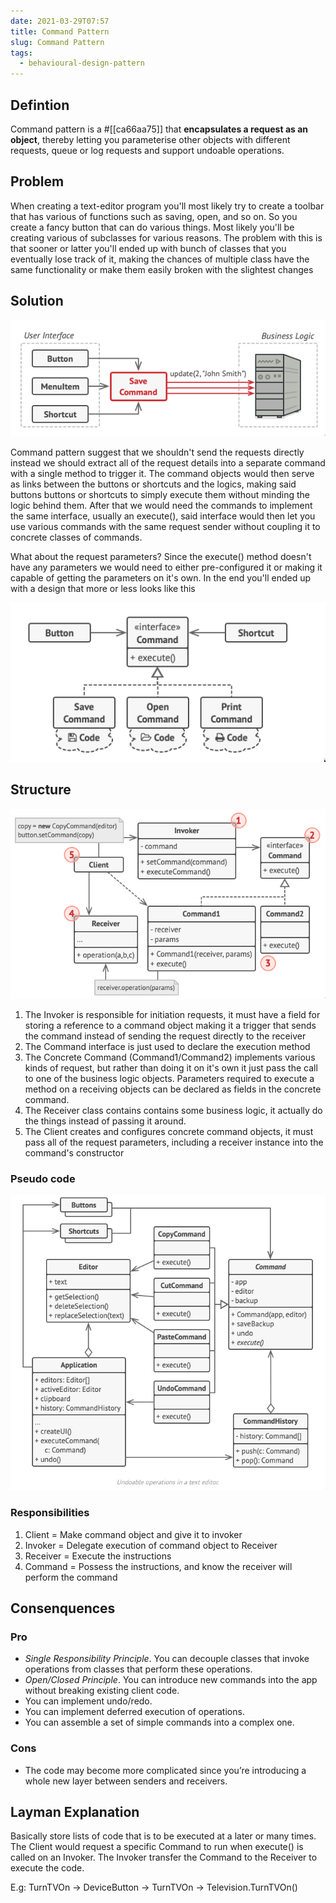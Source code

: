 ```yaml
---
date: 2021-03-29T07:57
title: Command Pattern
slug: Command Pattern
tags:
  - behavioural-design-pattern
---
```


## Defintion

Command pattern is a #[[ca66aa75]] that **encapsulates a request as an object**, thereby letting you parameterise other objects with different requests, queue or log requests and support undoable operations.

## Problem

When creating a text-editor program you'll most likely try to create a toolbar that has various of functions such as saving, open, and so on. So you create a fancy button that can do various things. Most likely you'll be creating various of subclasses for various reasons. The problem with this is that sooner or latter you'll ended up with bunch of classes that you eventually lose track of it, making the chances of multiple class have the same functionality or make them easily broken with the slightest changes

## Solution

![Simplify in command pattern](static/pic-selected-210329-1115-14.png)

Command pattern suggest that we shouldn't send the requests directly instead we should extract all of the request details into a separate command with a single method to trigger it. The command objects would then serve as links between the buttons or shortcuts and the logics, making said buttons buttons or shortcuts to simply execute them without minding the logic behind them. After that we would need the commands to implement the same interface, usually an execute(), said interface would then let you use various commands with the same request sender without coupling it to concrete classes of commands.

What about the request parameters? Since the execute() method doesn't have any parameters we would need to either pre-configured it or making it capable of getting the parameters on it's own. In the end you'll ended up with a design that more or less looks like this

![Simplify in command pattern(2)](static/pic-selected-210329-1121-04.png)

## Structure

![command pattern structure](static/pic-selected-210329-1122-04.png)

1. The Invoker is responsible for initiation requests, it must have a field for storing a reference to a command object making it a trigger that sends the command instead of sending the request directly to the receiver
2. The Command interface is just used to declare the execution method
3. The Concrete Command (Command1/Command2) implements various kinds of request, but rather than doing it on it's own it just pass the call to one of the business logic objects. Parameters required to execute a method on a receiving objects can be declared as fields in the concrete command.
4. The Receiver class contains contains some business logic, it actually do the things instead of passing it around.
5. The Client creates and configures concrete command objects, it must pass all of the request parameters, including a receiver instance into the command's constructor

### Pseudo code

![psuedo command code](static/pic-selected-210329-1130-28.png)

### Responsibilities

1. Client = Make command object and give it to invoker
2. Invoker = Delegate execution of command object to Receiver
3. Receiver = Execute the instructions
4. Command = Possess the instructions, and know the receiver will perform the command

## Consenquences

### Pro

- _Single Responsibility Principle_. You can decouple classes that invoke operations from classes that perform these operations.
- _Open/Closed Principle_. You can introduce new commands into the app without breaking existing client code.
- You can implement undo/redo.
- You can implement deferred execution of operations.
- You can assemble a set of simple commands into a complex one.

### Cons

- The code may become more complicated since you’re introducing a whole new layer between senders and receivers.

## Layman Explanation

Basically store lists of code that is to be executed at a later or many times. The Client would request a specific Command to run when execute() is called on an Invoker. The Invoker transfer the Command to the Receiver to execute the code.

E.g: TurnTVOn → DeviceButton → TurnTVOn → Television.TurnTVOn()

